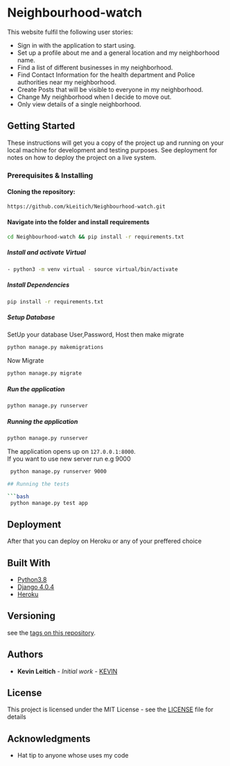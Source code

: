 # Neighbourhood-watch


This website fulfil the following user stories:
* Sign in with the application to start using.
* Set up a profile about me and a general location and my neighborhood name.
* Find a list of different businesses in my neighborhood.
* Find Contact Information for the health department and Police authorities near my neighborhood.
* Create Posts that will be visible to everyone in my neighborhood.
* Change My neighborhood when I decide to move out.
* Only view details of a single neighborhood.



## Getting Started

These instructions will get you a copy of the project up and running on your local machine for development and testing purposes. See deployment for notes on how to deploy the project on a live system.

### Prerequisites & Installing

#### Cloning the repository:  
 ```bash 
https://github.com/kLeitich/Neighbourhood-watch.git
```
#### Navigate into the folder and install requirements  
 ```bash 
cd Neighbourhood-watch && pip install -r requirements.txt 
```
##### Install and activate Virtual  
 ```bash 
- python3 -m venv virtual - source virtual/bin/activate  
```  
##### Install Dependencies  
 ```bash 
 pip install -r requirements.txt 
```  
 ##### Setup Database  
  SetUp your database User,Password, Host then make migrate  
 ```bash 
python manage.py makemigrations
 ``` 
 Now Migrate  
 ```bash 
 python manage.py migrate 
```
##### Run the application  
 ```bash 
 python manage.py runserver 
``` 
##### Running the application  
 ```bash 
 python manage.py runserver 
```
The application opens up on `127.0.0.1:8000`. <br>
If you want to use new server run e.g 9000
```bash 
 python manage.py runserver 9000

## Running the tests

```bash 
 python manage.py test app
```




## Deployment

After that you can deploy on Heroku or any of your preffered choice

## Built With

  
* [Python3.8](https://www.python.org/)  
* [Django 4.0.4](https://docs.djangoproject.com/en/4.0/)  
* [Heroku](https://heroku.com)  
  



## Versioning

see the [tags on this repository](https://github.com/kleitich/instagram_clone.git). 

## Authors

* **Kevin Leitich** - *Initial work* - [KEVIN](https://github.com/Kleitich)



## License

This project is licensed under the MIT License - see the [LICENSE](LICENSE) file for details

## Acknowledgments

* Hat tip to anyone whose uses my code

